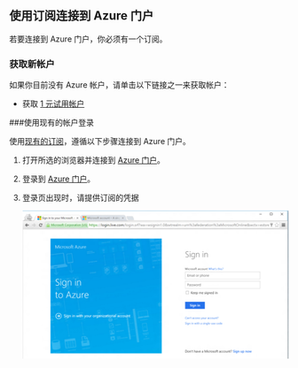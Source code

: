 
<!--
includes/azure-include-getting-started-v12portal-gettings-an-account.md

Latest Freshness check:  2016-04-11 , carlrab.

As of circa 2016-04-11, the following topics might include this include:
articles/sql-database/sql-database-get-started-tutorial.md

-->
## 使用订阅连接到 Azure 门户

若要连接到 Azure 门户，你必须有一个订阅。

### 获取新帐户

如果你目前没有 Azure 帐户，请单击以下链接之一来获取帐户：

- 获取 [1 元试用帐户](/pricing/1rmb-trial/)

###使用现有的帐户登录

使用[现有的订阅](https://account.windowsazure.cn/Home/Index)，遵循以下步骤连接到 Azure 门户。

1. 打开所选的浏览器并连接到 [Azure 门户](https://portal.azure.cn/)。

1. 登录到 [Azure 门户](https://portal.azure.cn/)。

1. 登录页出现时，请提供订阅的凭据

   ![登录](./media/azure-getting-started-portal-login/login.png)
   

<!---HONumber=Mooncake_0425_2016-->